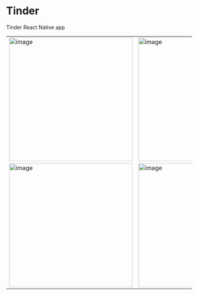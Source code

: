 # Tinder
Tinder React Native app

<table>
  <tr>
    <td valign="top">
      <img width="335" alt="image" src="https://user-images.githubusercontent.com/60651308/178610176-98f41e8f-697e-4272-a006-ca053a83d045.png">
    </td>
    <td valign="top">
      <img width="335" alt="image" src="https://user-images.githubusercontent.com/60651308/178610207-305f6f15-9603-45d4-ab9e-8ebc98fa0063.png">
    </td>
    <td valign="top">
      <img width="335" alt="image" src="https://user-images.githubusercontent.com/60651308/178610110-0f8c1b83-ed89-4c73-9364-d2bc22c99764.png">
    </td>
  </tr>
  <tr>
    <td valign="top">
        <img width="335" alt="image" src="https://user-images.githubusercontent.com/60651308/178610272-44e6bb2e-3b62-438c-aab8-af4ba52f7c44.png">
      </td>
     <td valign="top">
        <img width="335" alt="image" src="https://user-images.githubusercontent.com/60651308/178610287-bb5650da-997d-443c-9773-4bcb29f310dd.png">
      </td>
  </tr>
</table>
